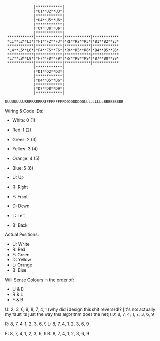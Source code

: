 ```
             |************|
             |*U1**U2**U3*|
             |************|
             |*U4**U5**U6*|
             |************|
             |*U7**U8**U9*|
             |************|
 ************|************|************|************
 *L1**L2**L3*|*F1**F2**F3*|*R1**R2**R3*|*B1**B2**B3*
 ************|************|************|************
 *L4**L5**L6*|*F4**F5**F6*|*R4**R5**R6*|*B4**B5**B6*
 ************|************|************|************
 *L7**L8**L9*|*F7**F8**F9*|*R7**R8**R9*|*B7**B8**B9*
 ************|************|************|************
             |************|
             |*D1**D2**D3*|
             |************|
             |*D4**D5**D6*|
             |************|
             |*D7**D8**D9*|
             |************|

UUUUUUUUURRRRRRRRRFFFFFFFFFDDDDDDDDDLLLLLLLLLBBBBBBBBB
```


Wiring & Code IDs:
- White: 0 (1)
- Red: 1 (2)
- Green: 2 (3)
- Yellow: 3 (4)
- Orange: 4 (5)
- Blue: 5 (6)

- U: Up
- R: Right
- F: Front
- D: Down
- L: Left
- B: Back

Actual Positions:
- U: White
- R: Red
- F: Green
- D: Yellow
- L: Orange
- B: Blue

Will Sense Colours in the order of:
- U & D
- R & L
- F & B

U: 2, 3, 6, 9, 8, 7, 4, 1 (why did i design this shit reversed!? [it's not actually my fault its just the way this algorithm does the net])
D: 8, 7, 4, 1, 2, 3, 6, 9

R: 8, 7, 4, 1, 2, 3, 6, 9
L: 8, 7, 4, 1, 2, 3, 6, 9

F: 8, 7, 4, 1, 2, 3, 6, 9
B: 8, 7, 4, 1, 2, 3, 6, 9